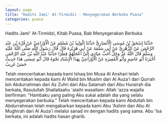 ```yaml
---
layout: page
title: "Hadits Jami' At-Tirmidzi - Menyegerakan Berbuka Puasa"
categories: puasa
---
```


Hadits Jami' At-Tirmidzi, Kitab Puasa, Bab Menyegerakan Berbuka

<p class="arab">
حَدَّثَنَا إِسْحَقُ بْنُ مُوسَى الْأَنْصَارِيُّ حَدَّثَنَا الْوَلِيدُ بْنُ مُسْلِمٍ عَنْ الْأَوْزَاعِيِّ عَنْ قُرَّةَ بْنِ عَبْدِ الرَّحْمَنِ عَنْ الزُّهْرِيِّ عَنْ أَبِي سَلَمَةَ عَنْ أَبِي هُرَيْرَةَ قَالَ قَالَ رَسُولُ اللَّهِ صَلَّى اللَّهُ عَلَيْهِ وَسَلَّمَ قَالَ اللَّهُ عَزَّ وَجَلَّ أَحَبُّ عِبَادِي إِلَيَّ أَعْجَلُهُمْ فِطْرًا حَدَّثَنَا عَبْدُ اللَّهِ بْنُ عَبْدِ الرَّحْمَنِ أَخْبَرَنَا أَبُو عَاصِمٍ وَأَبُو الْمُغِيرَةِ عَنْ الْأَوْزَاعِيِّ بِهَذَا الْإِسْنَادِ نَحْوَهُ قَالَ أَبُو عِيسَى هَذَا حَدِيثٌ حَسَنٌ غَرِيبٌ
</p>

Telah menceritakan kepada kami Ishaq bin Musa Al Anshari telah menceritakan kepada kami Al Walid bin Muslim dari Al Auza'i dari Qurrah bin Abdurrahman dari Az Zuhri dari Abu Salamah dari Abu Hurairah dia berkata, Rasulullah Shallallaahu 'alaihi wasallam: Allah 'azza wajalla berfirman: "Hambaku yang paling Aku sukai adalah dia yang selalu menyegerakan berbuka." Telah menceritakan kepada kami Abdullah bin Abdurrahman telah mengabarkan kepada kami Abu 'Ashim dan Abu Al Mughirah dari Al Auza'i melalui sanad ini dengan hadits yang sama. Abu 'Isa berkata, ini adalah hadits hasan gharib.

